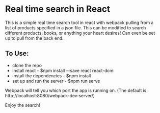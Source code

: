 <h1>Real time search in React</h1>

This is a simple real time search tool in react with webpack pulling from a list of products specified in a json file. 
This can be modified to search different products, books, or anything your heart desires! Can even be set up to pull from the back end.

<h2>To Use:</h2>
<ul>
  <li>clone the repo</li>
  <li>install react - $npm install --save react react-dom</li>
  <li>install the dependencies - $npm install</li> 
  <li>set up and run the server - $npm run serve</li>
 </ul>

Webpack will tell you which port the app is running on. (The default is http://localhost:8080/webpack-dev-server/)

Enjoy the search!
